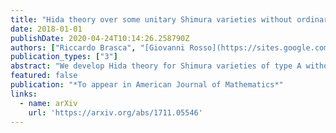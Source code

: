 ```yaml
---
title: "Hida theory over some unitary Shimura varieties without ordinary locus"
date: 2018-01-01
publishDate: 2020-04-24T10:14:26.258790Z
authors: ["Riccardo Brasca", "[Giovanni Rosso](https://sites.google.com/site/gvnros/)"]
publication_types: ["3"]
abstract: "We develop Hida theory for Shimura varieties of type A without ordinary locus. In particular we show that the dimension of the space of ordinary forms is bounded independently of the weight and that there is a module of $\\Lambda$-adic cuspidal ordinary forms which is of finite type over $\\Lambda$, where $\\Lambda$ is a twisted Iwasawa algebra. "
featured: false
publication: "*To appear in American Journal of Mathematics*"
links:
  - name: arXiv
    url: 'https://arxiv.org/abs/1711.05546'
---
```



